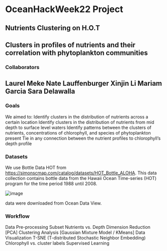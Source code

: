 # OceanHackWeek22 Project
## Nutrients Clustering on H.O.T
Clusters in profiles of nutrients and their correlation with phytoplankton communities
---
### Collaborators

Laurel Meke
Nate Lauffenburger
Xinjin Li
Mariam Garcia
Sara Delawalla
---
### Goals

We aimed to:
Identify clusters in the distribution of nutrients across a certain location
Identify clusters in the distribution of nutrients from mid depth to surface level waters
Identify patterns between the clusters of nutrients, concentrations of chlorophyll, and species of phytoplankton present
Tie in any connection between the nutrient profiles to chlorophyll’s depth profile

### Datasets

We use Bottle Data HOT from https://simonscmap.com/catalog/datasets/HOT_Bottle_ALOHA. This data collection contains bottle data from the Hawaii Ocean
Time-series (HOT) program for the time period 1988 until 2008.

![image](https://user-images.githubusercontent.com/73109234/185674008-c4ff834c-a9fb-4f21-8d78-026efb698208.png)

data were downloaded from Ocean Data View. 

### Workflow

Data Pre-processing
Subset
Nutrients vs. Depth
Dimension Reduction [PCA]
Clustering Analysis [Gaussian Mixture Model / KMeans]
Data Visualization
T-SNE (T-distributed Stochastic Neighbor Embedding)
Chlorophyll vs. cluster labels
Supervised Learning


